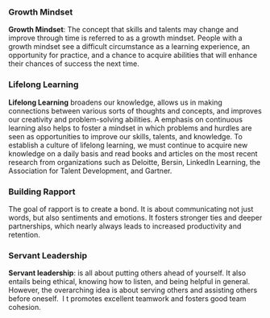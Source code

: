 ### Growth Mindset 

**Growth Mindset**: The concept that skills and talents may change and improve through time is referred to as a growth mindset. People with a growth mindset see a difficult circumstance as a learning experience, an opportunity for practice, and a chance to acquire abilities that will enhance their chances of success the next time.

### Lifelong Learning

**Lifelong Learning** broadens our knowledge, allows us in making connections between various sorts of thoughts and concepts, and improves our creativity and problem-solving abilities. A emphasis on continuous learning also helps to foster a mindset in which problems and hurdles are seen as opportunities to improve our skills, talents, and knowledge. To establish a culture of lifelong learning, we must continue to acquire new knowledge on a daily basis and read books and articles on the most recent research from organizations such as Deloitte, Bersin, LinkedIn Learning, the Association for Talent Development, and Gartner.

### Building Rapport

The goal of rapport is to create a bond. It is about communicating not just words, but also sentiments and emotions. It fosters stronger ties and deeper partnerships, which nearly always leads to increased productivity and retention.

### Servant Leadership

**Servant leadership**: is all about putting others ahead of yourself. It also entails being ethical, knowing how to listen, and being helpful in general. However, the overarching idea is about serving others and assisting others before oneself.  I t promotes excellent teamwork and fosters good team cohesion.
